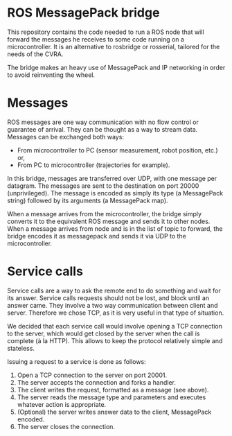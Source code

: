 # ROS MessagePack bridge
This repository contains the code needed to run a ROS node that will forward the messages he receives to some code running on a microcontroller.
It is an alternative to rosbridge or rosserial, tailored for the needs of the CVRA.

The bridge makes an heavy use of MessagePack and IP networking in order to avoid reinventing the wheel.

# Messages
ROS messages are one way communication with no flow control or guarantee of arrival.
They can be thought as a way to stream data.
Messages can be exchanged both ways:
* From microcontroller to PC (sensor measurement, robot position, etc.) or,
* From PC to microcontroller (trajectories for example).

In this bridge, messages are transferred over UDP, with one message per datagram.
The messages are sent to the destination on port 20000 (unprivileged).
The message is encoded as simply its type (a MessagePack string) followed by its arguments (a MessagePack map).

When a message arrives from the microcontroller, the bridge simply converts it to the equivalent ROS message and sends it to other nodes.
When a message arrives from node and is in the list of topic to forward, the bridge encodes it as messagepack and sends it via UDP to the microcontroller.

# Service calls
Service calls are a way to ask the remote end to do something and wait for its answer.
Service calls requests should not be lost, and block until an answer came.
They involve a two way communication between client and server.
Therefore we chose TCP, as it is very useful in that type of situation.

We decided that each service call would involve opening a TCP connection to the server, which would get closed by the server when the call is complete (à la HTTP).
This allows to keep the protocol relatively simple and stateless.

Issuing a request to a service is done as follows:

1. Open a TCP connection to the server on port 20001.
2. The server accepts the connection and forks a handler.
3. The client writes the request, formatted as a message (see above).
4. The server reads the message type and parameters and executes whatever action is appropriate.
5. (Optional) the server writes answer data to the client, MessagePack encoded.
6. The server closes the connection.
